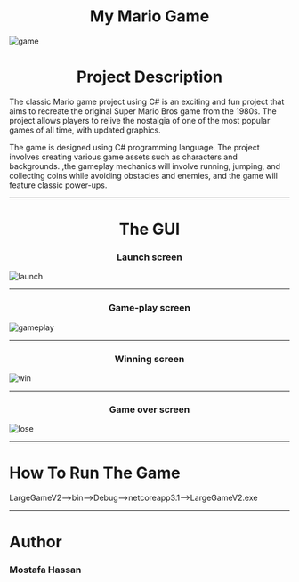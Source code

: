 <h1 align="center">My Mario Game</h1>
<p align="center">
  
![game](https://github.com/TheMostafax/My_Mario_Game/assets/81190585/f55f6266-be9a-493e-9112-6d998765bd03)


</p>

<h1 align="center">Project Description </h1>

The classic Mario game project using C# is an exciting and fun project that aims to recreate the original Super Mario Bros game from the 1980s. The project allows players to relive the nostalgia of one of the most popular games of all time, with updated graphics.

The game is designed using C# programming language. The project involves creating various game assets such as characters and backgrounds. ,the gameplay mechanics will involve running, jumping, and collecting coins while avoiding obstacles and enemies, and the game will feature classic power-ups.


<hr>

<h1 align="center">The GUI</h1>


<h3 align="center">Launch screen</h3>

![launch](https://github.com/TheMostafax/My_Mario_Game/assets/81190585/edf40150-de91-44d6-b4e3-e76e4a544cc5)


<hr>


<h3 align="center">Game-play screen</h3>


![gameplay](https://github.com/TheMostafax/My_Mario_Game/assets/81190585/90f565cd-a7f2-4cdb-8d88-423433fbb60e)



<hr>

<h3 align="center">Winning screen</h3>


![win](https://github.com/TheMostafax/My_Mario_Game/assets/81190585/134c69bb-376d-4a34-8b79-c7bbbe6eefd5)




<hr>

<h3 align="center">Game over screen</h3>



![lose](https://github.com/TheMostafax/My_Mario_Game/assets/81190585/c3b58d1e-77e4-466a-8db8-37d56309dc58)



<hr>


<h1>How To Run The Game</h1>

LargeGameV2-->bin-->Debug-->netcoreapp3.1-->LargeGameV2.exe

<hr>

<h1 align="left">Author</h1>
<h3 align="left">Mostafa Hassan</h3>
